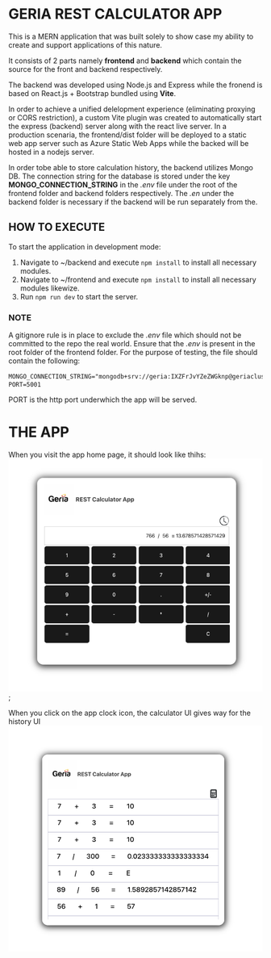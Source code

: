 # GERIA REST CALCULATOR APP

This is a MERN application that was built solely to show case my ability to create and support applications of this nature.

It consists of 2 parts namely **frontend** and **backend** which contain the source for the front and backend respectively.

The backend was developed using Node.js and Express while the fronend is based on React.js + Bootstrap bundled using **Vite**.

In order to achieve a unified delelopment experience (eliminating proxying or CORS restriction), a custom Vite plugin was created to automatically start the express (backend) server along with the react live server. In a production scenaria, the frontend/dist folder will be deployed to a static web app server such as Azure Static Web Apps while the backed will be hosted in a nodejs server.

In order tobe able to store calculation history, the backend utilizes Mongo DB. The connection string for the database is stored under the key **MONGO_CONNECTION_STRING** in the *.env* file under the root of the frontend folder and backend folders respectively. The *.en* under the backend folder is necessary if the backend will be run separately from the.

## HOW TO EXECUTE
To start the application in development mode:
1. Navigate to ~/backend and execute ```npm install``` to install all necessary modules.
2. Navigate to ~/frontend and execute ```npm install``` to install all necessary modules likewize.
3. Run ```npm run dev``` to start the server.

### NOTE
A gitignore rule is in place to exclude the *.env* file which should not be committed to the repo the real world.
Ensure that the  *.env* is present in the root folder of the frontend folder.
For the purpose of testing, the file should contain the following:
```
MONGO_CONNECTION_STRING="mongodb+srv://geria:IXZFrJvYZeZWGknp@geriacluster.ejxqbdd.mongodb.net/geria_app"
PORT=5001
```
PORT is the http port underwhich the app will be served.

# THE APP
When you visit the app home page, it should look like thihs:
![App home](README/HOME.png);

When you click on the app clock icon, the calculator UI gives way for the history UI
![App history](README/HISTORY.png)



